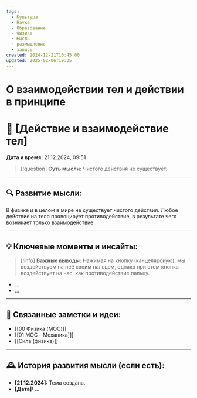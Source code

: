 ```yaml
---
tags:
  - Культура
  - Наука
  - Образование
  - Физика
  - мысль
  - размышление
  - запись
created: 2024-12-21T10:45:00
updated: 2025-02-06T19:35
---
```

# О взаимодействии тел и действии в принципе

# 💭  [Действие и взаимодействие тел]

**Дата и время:** 21.12.2024, 09:51

> [!question] **Суть мысли:**
> Чистого действия не существует.

---

## 🔍 Развитие мысли:

В физике и в целом в мире не существует чистого действия. Любое действие на тело провоцирует противодействие, в результате чего возникает только взаимодействие.

---

## 💡 Ключевые моменты и инсайты:

> [!info] **Важные выводы:**
> Нажимая на кнопку (канцелярскую), мы воздействуем на неё своим пальцем, однако при этом кнопка воздействует на нас, как противодействие пальцу.


- ...
- ...

---


## 🔄 Связанные заметки и идеи:

- [[00 Физика (MOC)]]
- [[01 MOC - Механика]]]
- [[Сила (физика)]]

---

## 🕰️ История развития мысли (если есть):

* **[21.12.2024]:**  Тема создана.
* **[Дата]:**  ...


